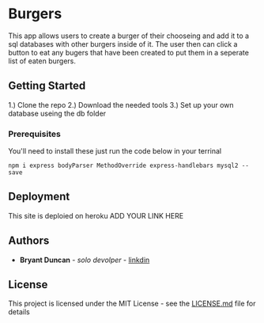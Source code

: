 # Burgers
 This app allows users to create a burger of their chooseing and add it to a sql databases with other burgers inside of it. The user then can click a button to eat any bugers that have been created to put them in a seperate list of eaten burgers. 

## Getting Started

1.) Clone the repo 
2.) Download the needed tools 
3.) Set up your own database useing the db folder

### Prerequisites
You'll need to install these 
just run the code below in your terrinal

```
npm i express bodyParser MethodOverride express-handlebars mysql2 --save
```

## Deployment

This site is deploied on heroku 
ADD YOUR LINK HERE 

## Authors

* **Bryant Duncan** - *solo devolper* - [linkdin](https://www.linkedin.com/in/bryant-duncan/)


## License

This project is licensed under the MIT License - see the [LICENSE.md](LICENSE.md) file for details


 